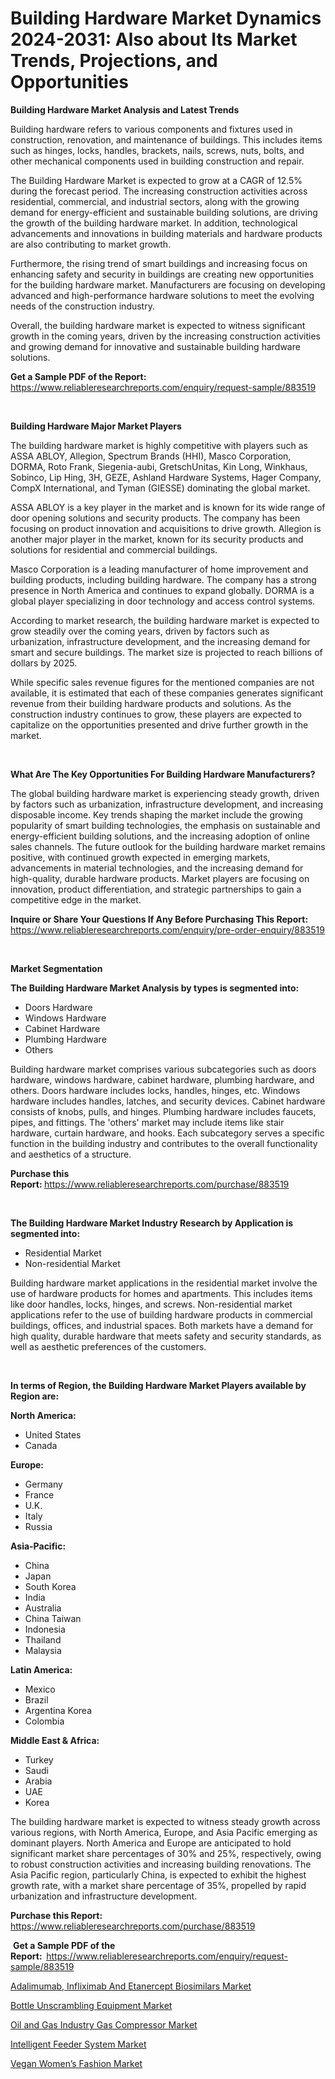 <p><h1>Building Hardware Market Dynamics 2024-2031: Also about Its Market Trends, Projections, and Opportunities</h1></p><p><strong>Building Hardware Market Analysis and Latest Trends</strong></p>
<p><p>Building hardware refers to various components and fixtures used in construction, renovation, and maintenance of buildings. This includes items such as hinges, locks, handles, brackets, nails, screws, nuts, bolts, and other mechanical components used in building construction and repair.</p><p>The Building Hardware Market is expected to grow at a CAGR of 12.5% during the forecast period. The increasing construction activities across residential, commercial, and industrial sectors, along with the growing demand for energy-efficient and sustainable building solutions, are driving the growth of the building hardware market. In addition, technological advancements and innovations in building materials and hardware products are also contributing to market growth.</p><p>Furthermore, the rising trend of smart buildings and increasing focus on enhancing safety and security in buildings are creating new opportunities for the building hardware market. Manufacturers are focusing on developing advanced and high-performance hardware solutions to meet the evolving needs of the construction industry.</p><p>Overall, the building hardware market is expected to witness significant growth in the coming years, driven by the increasing construction activities and growing demand for innovative and sustainable building hardware solutions.</p></p>
<p><strong>Get a Sample PDF of the Report:&nbsp;</strong> <a href="https://www.reliableresearchreports.com/enquiry/request-sample/883519">https://www.reliableresearchreports.com/enquiry/request-sample/883519</a></p>
<p>&nbsp;</p>
<p><strong>Building Hardware Major Market Players</strong></p>
<p><p>The building hardware market is highly competitive with players such as ASSA ABLOY, Allegion, Spectrum Brands (HHI), Masco Corporation, DORMA, Roto Frank, Siegenia-aubi, Gretsch­Unitas, Kin Long, Winkhaus, Sobinco, Lip Hing, 3H, GEZE, Ashland Hardware Systems, Hager Company, CompX International, and Tyman (GIESSE) dominating the global market.</p><p>ASSA ABLOY is a key player in the market and is known for its wide range of door opening solutions and security products. The company has been focusing on product innovation and acquisitions to drive growth. Allegion is another major player in the market, known for its security products and solutions for residential and commercial buildings.</p><p>Masco Corporation is a leading manufacturer of home improvement and building products, including building hardware. The company has a strong presence in North America and continues to expand globally. DORMA is a global player specializing in door technology and access control systems.</p><p>According to market research, the building hardware market is expected to grow steadily over the coming years, driven by factors such as urbanization, infrastructure development, and the increasing demand for smart and secure buildings. The market size is projected to reach billions of dollars by 2025.</p><p>While specific sales revenue figures for the mentioned companies are not available, it is estimated that each of these companies generates significant revenue from their building hardware products and solutions. As the construction industry continues to grow, these players are expected to capitalize on the opportunities presented and drive further growth in the market.</p></p>
<p>&nbsp;</p>
<p><strong>What Are The Key Opportunities For Building Hardware Manufacturers?</strong></p>
<p><p>The global building hardware market is experiencing steady growth, driven by factors such as urbanization, infrastructure development, and increasing disposable income. Key trends shaping the market include the growing popularity of smart building technologies, the emphasis on sustainable and energy-efficient building solutions, and the increasing adoption of online sales channels. The future outlook for the building hardware market remains positive, with continued growth expected in emerging markets, advancements in material technologies, and the increasing demand for high-quality, durable hardware products. Market players are focusing on innovation, product differentiation, and strategic partnerships to gain a competitive edge in the market.</p></p>
<p><strong>Inquire or Share Your Questions If Any Before Purchasing This Report:</strong> <a href="https://www.reliableresearchreports.com/enquiry/pre-order-enquiry/883519">https://www.reliableresearchreports.com/enquiry/pre-order-enquiry/883519</a></p>
<p>&nbsp;</p>
<p><strong>Market Segmentation</strong></p>
<p><strong>The Building Hardware Market Analysis by types is segmented into:</strong></p>
<p><ul><li>Doors Hardware</li><li>Windows Hardware</li><li>Cabinet Hardware</li><li>Plumbing Hardware</li><li>Others</li></ul></p>
<p><p>Building hardware market comprises various subcategories such as doors hardware, windows hardware, cabinet hardware, plumbing hardware, and others. Doors hardware includes locks, handles, hinges, etc. Windows hardware includes handles, latches, and security devices. Cabinet hardware consists of knobs, pulls, and hinges. Plumbing hardware includes faucets, pipes, and fittings. The 'others' market may include items like stair hardware, curtain hardware, and hooks. Each subcategory serves a specific function in the building industry and contributes to the overall functionality and aesthetics of a structure.</p></p>
<p><strong>Purchase this Report:&nbsp;</strong><a href="https://www.reliableresearchreports.com/purchase/883519">https://www.reliableresearchreports.com/purchase/883519</a></p>
<p>&nbsp;</p>
<p><strong>The Building Hardware Market Industry Research by Application is segmented into:</strong></p>
<p><ul><li>Residential Market</li><li>Non-residential Market</li></ul></p>
<p><p>Building hardware market applications in the residential market involve the use of hardware products for homes and apartments. This includes items like door handles, locks, hinges, and screws. Non-residential market applications refer to the use of building hardware products in commercial buildings, offices, and industrial spaces. Both markets have a demand for high quality, durable hardware that meets safety and security standards, as well as aesthetic preferences of the customers.</p></p>
<p>&nbsp;</p>
<p><strong>In terms of Region, the Building Hardware Market Players available by Region are:</strong></p>
<p>
    <p> <strong> North America: </strong>
        <ul>
            <li>United States</li>
            <li>Canada</li>
        </ul>
        </p> 
    <p> <strong> Europe: </strong>
        <ul>
            <li>Germany</li>
            <li>France</li>
            <li>U.K.</li>
            <li>Italy</li>
            <li>Russia</li>
        </ul>
        </p> 
    <p> <strong> Asia-Pacific: </strong>
        <ul>
            <li>China</li>
            <li>Japan</li>
            <li>South Korea</li>
            <li>India</li>
            <li>Australia</li>
            <li>China Taiwan</li>
            <li>Indonesia</li>
            <li>Thailand</li>
            <li>Malaysia</li>
        </ul>
        </p> 
    <p> <strong> Latin America: </strong>
        <ul>
            <li>Mexico</li>
            <li>Brazil</li>
            <li>Argentina Korea</li>
            <li>Colombia</li>
        </ul>
        </p> 
    <p> <strong> Middle East & Africa: </strong>
        <ul>
            <li>Turkey</li>
            <li>Saudi</li>
            <li>Arabia</li>
            <li>UAE</li>
            <li>Korea</li>
        </ul>
    </p>
    </p>
<p><p>The building hardware market is expected to witness steady growth across various regions, with North America, Europe, and Asia Pacific emerging as dominant players. North America and Europe are anticipated to hold significant market share percentages of 30% and 25%, respectively, owing to robust construction activities and increasing building renovations. The Asia Pacific region, particularly China, is expected to exhibit the highest growth rate, with a market share percentage of 35%, propelled by rapid urbanization and infrastructure development.</p></p>
<p><strong>Purchase this Report: </strong><a href="https://www.reliableresearchreports.com/purchase/883519">https://www.reliableresearchreports.com/purchase/883519</a></p>
<p>&nbsp;<strong>Get a Sample PDF of the Report:&nbsp;&nbsp;</strong><a href="https://www.reliableresearchreports.com/enquiry/request-sample/883519">https://www.reliableresearchreports.com/enquiry/request-sample/883519</a></p>
<p><strong></strong></p>
<p><p><a href="https://github.com/gamblestampleyjenny50m5sl6/Market-Research-Report-List-1/blob/main/adalimumab-infliximab-and-etanercept-biosimilars-market.md">Adalimumab, Infliximab And Etanercept Biosimilars Market</a></p><p><a href="https://medium.com/@judyhunter52/bottle-unscrambling-equipment-market-comprehensive-assessment-by-type-application-and-geography-81404ef9fba1">Bottle Unscrambling Equipment Market</a></p><p><a href="https://medium.com/@judyhunter52/analyzing-oil-and-gas-industry-gas-compressor-market-global-industry-perspective-and-forecast-d35acccd9077">Oil and Gas Industry Gas Compressor Market</a></p><p><a href="https://medium.com/@besaosmani1903/intelligent-feeder-system-nbsp-market-focuses-on-market-share-size-and-projected-forecast-till-8a96383c6278">Intelligent Feeder System Market</a></p><p><a href="https://github.com/wwwkeltoum/Market-Research-Report-List-1/blob/main/vegan-womens-fashion-market.md">Vegan Women’s Fashion Market</a></p></p>